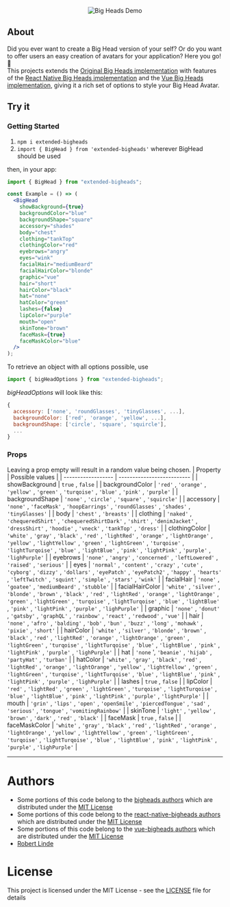 <p align="center" >
  <img alt="Big Heads Demo" src="https://github.com/robertlinde/extended-bigheads/blob/main/demo.gif" />
</p>

## About

Did you ever want to create a Big Head version of your self? Or do you want to offer users an easy creation of avatars for your application? Here you go! 🚀\
This projects extends the [Original Big Heads implementation](https://github.com/RobertBroersma/bigheads) with features of the [React Native Big Heads implementation](https://github.com/felipecespedes/react-native-bigheads) and the [Vue Big Heads implementation](https://github.com/DerpyScripts/vue-bigheads), giving it a rich set of options to style your Big Head Avatar.

## Try it

### Getting Started

1. `npm i extended-bigheads`
2. `import { BigHead } from 'extended-bigheads'` wherever BigHead should be used

then, in your app:

```jsx
import { BigHead } from "extended-bigheads";

const Example = () => (
  <BigHead
    showBackground={true}
    backgroundColor="blue"
    backgroundShape="square"
    accessory="shades"
    body="chest"
    clothing="tankTop"
    clothingColor="red"
    eyebrows="angry"
    eyes="wink"
    facialHair="mediumBeard"
    facialHairColor="blonde"
    graphic="vue"
    hair="short"
    hairColor="black"
    hat="none"
    hatColor="green"
    lashes={false}
    lipColor="purple"
    mouth="open"
    skinTone="brown"
    faceMask={true}
    faceMaskColor="blue"
  />
);
```

To retrieve an object with all options possible, use

```jsx
import { bigHeadOptions } from "extended-bigheads";
```

_bigHeadOptions_ will look like this:

```js
{
  accessory: ['none', 'roundGlasses', 'tinyGlasses', ...],
  backgroundColor: ['red', 'orange', 'yellow', ...],
  backgroundShape: ['circle', 'square', 'squircle'],
  ...
}
```

### Props

Leaving a prop empty will result in a random value being chosen.
| Property | Possible values |
| ------------------ | -------------------------- |
| showBackground | `true` , `false` |
| backgroundColor | `'red'` , `'orange'` , `'yellow'` , `'green'` , `'turqoise'` , `'blue'` , `'pink'` , `'purple'` |
| backgroundShape | `'none'` , `'circle'` , `'square'` , `'squircle'` |
| accessory | `'none'` , `'faceMask'` , `'hoopEarrings'` , `'roundGlasses'` , `'shades'` , `'tinyGlasses'` |
| body | `'chest'` , `'breasts'` |
| clothing | `'naked'` , `'chequeredShirt'` , `'chequeredShirtDark'` , `'shirt'` , `'denimJacket'` , `'dressShirt'` , `'hoodie'` , `'vneck'` , `'tankTop'` , `'dress'` |
| clothingColor | `'white'` , `'gray'` , `'black'` , `'red'` , `'lightRed'` , `'orange'` , `'lightOrange'` , `'yellow'` , `'lightYellow'` , `'green'` , `'lightGreen'` , `'turqoise'` , `'lightTurqoise'` , `'blue'` , `'lightBlue'` , `'pink'` , `'lightPink'` , `'purple'` , `'lighPurple'` |
| eyebrows | `'none'` , `'angry'` , `'concerned'` , `'leftLowered'` , `'raised'` , `'serious'` |
| eyes | `'normal'` , `'content'` , `'crazy'` , `'cute'` , `'cyborg'` , `'dizzy'` , `'dollars'` , `'eyePatch'` , `'eyePatch2'` , `'happy'` , `'hearts'` , `'leftTwitch'` , `'squint'` , `'simple'` , `'stars'` , `'wink'` |
| facialHair | `'none'` , `'goatee'` , `'mediumBeard'` , `'stubble'` |
| facialHairColor | `'white'` , `'silver'` , `'blonde'` , `'brown'` , `'black'` , `'red'` , `'lightRed'` , `'orange'` , `'lightOrange'` , `'green'` , `'lightGreen'` , `'turqoise'` , `'lightTurqoise'` , `'blue'` , `'lightBlue'` , `'pink'` , `'lightPink'` , `'purple'` , `'lighPurple'` |
| graphic | `'none'` , `'donut'` , `'gatsby'` , `'graphQL'` , `'rainbow'` , `'react'` , `'redwood'` , `'vue'` |
| hair | `'none'` , `'afro'` , `'balding'` , `'bob'` , `'bun'` , `'buzz'` , `'long'` , `'mohawk'` , `'pixie'` , `'short'` |
| hairColor | `'white'` , `'silver'` , `'blonde'` , `'brown'` , `'black'` , `'red'` , `'lightRed'` , `'orange'` , `'lightOrange'` , `'green'` , `'lightGreen'` , `'turqoise'` , `'lightTurqoise'` , `'blue'` , `'lightBlue'` , `'pink'` , `'lightPink'` , `'purple'` , `'lighPurple'` |
| hat | `'none` ', `'beanie'` , `'hijab'` , `'partyHat'` , `'turban'` |
| hatColor | `'white'` , `'gray'` , `'black'` , `'red'` , `'lightRed'` , `'orange'` , `'lightOrange'` , `'yellow'` , `'lightYellow'` , `'green'` , `'lightGreen'` , `'turqoise'` , `'lightTurqoise'` , `'blue'` , `'lightBlue'` , `'pink'` , `'lightPink'` , `'purple'` , `'lighPurple'` |
| lashes | `true` , `false` |
| lipColor | `'red'` , `'lightRed'` , `'green'` , `'lightGreen'` , `'turqoise'` , `'lightTurqoise'` , `'blue'` , `'lightBlue'` , `'pink'` , `'lightPink'` , `'purple'` , `'lightPurple'` |
| mouth | `'grin'` , `'lips'` , `'open'` , `'openSmile'` , `'piercedTongue'` , `'sad'` , `'serious'` , `'tongue'` , `'vomitingRainbow'` |
| skinTone | `'light'` , `'yellow'` , `'brown'` , `'dark'` , `'red'` , `'black'` |
| faceMask | `true` , `false` |
| faceMaskColor | `'white'` , `'gray'` , `'black'` , `'red'` , `'lightRed'` , `'orange'` , `'lightOrange'` , `'yellow'` , `'lightYellow'` , `'green'` , `'lightGreen'` , `'turqoise'` , `'lightTurqoise'` , `'blue'` , `'lightBlue'` , `'pink'` , `'lightPink'` , `'purple'` , `'lighPurple'` |

---

# Authors

- Some portions of this code belong to the [bigheads authors](https://github.com/RobertBroersma/bigheads) which are distributed under the [MIT License](https://github.com/RobertBroersma/bigheads/blob/main/LICENSE)
- Some portions of this code belong to the [react-native-bigheads authors](https://github.com/felipecespedes/react-native-bigheads) which are distributed under the [MIT License](https://github.com/felipecespedes/react-native-bigheads/blob/master/LICENSE)
- Some portions of this code belong to the [vue-bigheads authors](https://github.com/DerpyScripts/vue-bigheads) which are distributed under the [MIT License](https://github.com/DerpyScripts/vue-bigheads/blob/main/LICENSE)
- [Robert Linde](https://github.com/robertlinde)

# License

This project is licensed under the MIT License - see the [LICENSE](https://github.com/robertlinde/bigheads/blob/main/LICENSE) file for details
